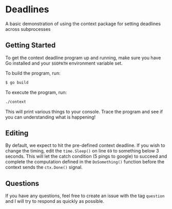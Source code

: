 # Deadlines
A basic demonstration of using the context package for setting deadlines across subprocesses

## Getting Started
To get the context deadline program up and running, make sure you have Go installed and your `$GOPATH` environment variable set.

To build the program, run:
```bash
$ go build
```
To execute the program, run:
```bash
./context
```
This will print various things to your console. Trace the program and see if you can understanding what is happening!

## Editing
By default, we expect to hit the pre-defined context deadline. If you wish to change the timing, edit the `time.Sleep()` on line `69` to something below 3 seconds. This will let the catch condition (5 pings to google) to succeed and complete the computation defined in the `DoSomething()` function before the context sends the `ctx.Done()` signal.

## Questions
If you have any questions, feel free to create an issue with the tag `question` and I will try to respond as quickly as possible.
